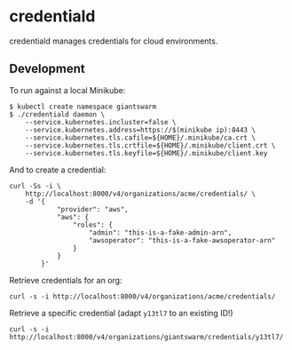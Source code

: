 # credentiald

credentiald manages credentials for cloud environments.

## Development

To run against a local Minikube:

```
$ kubectl create namespace giantswarm
$ ./credentiald daemon \
    --service.kubernetes.incluster=false \
    --service.kubernetes.address=https://$(minikube ip):8443 \
    --service.kubernetes.tls.cafile=${HOME}/.minikube/ca.crt \
    --service.kubernetes.tls.crtfile=${HOME}/.minikube/client.crt \
    --service.kubernetes.tls.keyfile=${HOME}/.minikube/client.key
```

And to create a credential:
```
curl -Ss -i \
    http://localhost:8000/v4/organizations/acme/credentials/ \
    -d '{
            "provider": "aws",
            "aws": {
                "roles": {
                    "admin": "this-is-a-fake-admin-arn",
                    "awsoperator": "this-is-a-fake-awsoperator-arn"
                }
            }
        }'
```

Retrieve credentials for an org:

```
curl -s -i http://localhost:8000/v4/organizations/acme/credentials/
```

Retrieve a specific credential (adapt `y13tl7` to an existing ID!)

```
curl -s -i http://localhost:8000/v4/organizations/giantswarm/credentials/y13tl7/
```
